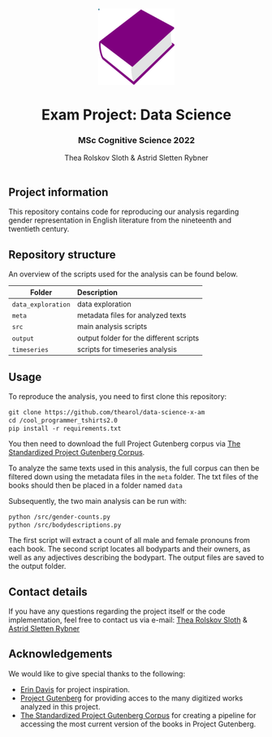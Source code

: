 <br />
<p align="center">
  <a href="https://github.com/DaDebias/cool_programmer_tshirts2.0">
    <img src="book.png" alt="Logo" width=150 height=150>
  </a>
  
  <h1 align="center">Exam Project: Data Science</h1> 
  <h3 align="center">MSc Cognitive Science 2022</h3> 


  <p align="center">
    Thea Rolskov Sloth & Astrid Sletten Rybner
    <br />
    <a 
    Aarhus University
    a>
    <br />
  </p>
</p>


## Project information
This repository contains code for reproducing our analysis regarding gender representation in English literature from the nineteenth and twentieth century. 


## Repository structure
An overview of the scripts used for the analysis can be found below.  

| Folder | Description|
|--------|:-----------|
```data_exploration``` | data exploration  
```meta``` | metadata files for analyzed texts 
```src```| main analysis scripts
```output``` | output folder for the different scripts 
```timeseries```| scripts for timeseries analysis


## Usage
To reproduce the analysis, you need to first clone this repository:

```
git clone https://github.com/thearol/data-science-x-am
cd /cool_programmer_tshirts2.0
pip install -r requirements.txt
```

You then need to download the full Project Gutenberg corpus via [The Standardized Project Gutenberg Corpus](https://github.com/pgcorpus/gutenberg).

To analyze the same texts used in this analysis, the full corpus can then be filtered down using the metadata files in the ```meta``` folder. The txt files of the books should then be placed in a folder named ```data```

Subsequently, the two main analysis can be run with: 
``` 
python /src/gender-counts.py 
python /src/bodydescriptions.py 
```
The first script will extract a count of all male and female pronouns from each book. 
The second script locates all bodyparts and their owners, as well as any adjectives describing the bodypart. 
The output files are saved to the output folder. 


## Contact details
If you have any questions regarding the project itself or the code implementation, feel free to contact us via e-mail: [Thea Rolskov Sloth](mailto:201706833@post.au.dk) & [Astrid Sletten Rybner](mailto:201808935@post.au.dk)

## Acknowledgements
We would like to give special thanks to the following:
* [Erin Davis](https://github.com/erdavis1/GenderedDescriptions) for project inspiration.
* [Project Gutenberg](https://www.gutenberg.org/) for providing acces to the many digitized works analyzed in this project. 
* [The Standardized Project Gutenberg Corpus](https://github.com/pgcorpus/gutenberg) for creating a pipeline for accessing the most current version of the books in Project Gutenberg. 
